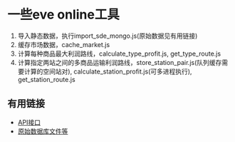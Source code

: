 # 一些eve online工具


1. 导入静态数据，执行import_sde_mongo.js(原始数据见有用链接)
2. 缓存市场数据，cache_market.js
3. 计算每种商品最大利润路线，calculate_type_profit.js, get_type_route.js
4. 计算指定两站之间的多商品运输利润路线，store_station_pair.js(队列缓存需要计算的空间站对), calculate_station_profit.js(可多进程执行), get_station_route.js

## 有用链接
- [API接口](https://esi.tech.ccp.is/latest/)
- [原始数据库文件等](https://developers.eveonline.com/resource/resources)
